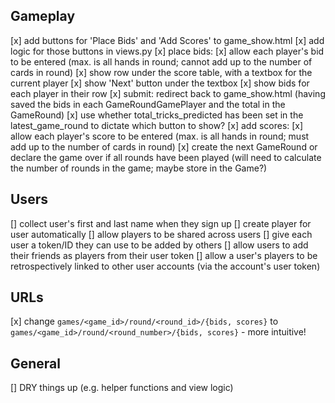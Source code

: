 ## Gameplay

[x] add buttons for 'Place Bids' and 'Add Scores' to game_show.html
[x] add logic for those buttons in views.py
  [x] place bids:
    [x] allow each player's bid to be entered (max. is all hands in round; cannot add up to
      the number of cards in round)
      [x] show row under the score table, with a textbox for the current player
      [x] show 'Next' button under the textbox
      [x] show bids for each player in their row
    [x] submit: redirect back to game_show.html (having saved the bids in each
      GameRoundGamePlayer and the total in the GameRound)
    [x] use whether total_tricks_predicted has been set in the latest_game_round to dictate
      which button to show?
  [x] add scores:
    [x] allow each player's score to be entered (max. is all hands in round; must add up to
      the number of cards in round)
    [x] create the next GameRound or declare the game over if all rounds have been played
      (will need to calculate the number of rounds in the game; maybe store in the Game?)

## Users
[] collect user's first and last name when they sign up
  [] create player for user automatically
[] allow players to be shared across users
  [] give each user a token/ID they can use to be added by others
  [] allow users to add their friends as players from their user token
  [] allow a user's players to be retrospectively linked to other user accounts (via the account's user token)

## URLs
[x] change `games/<game_id>/round/<round_id>/{bids, scores}` to `games/<game_id>/round/<round_number>/{bids, scores}` - more intuitive!

## General
[] DRY things up (e.g. helper functions and view logic)
